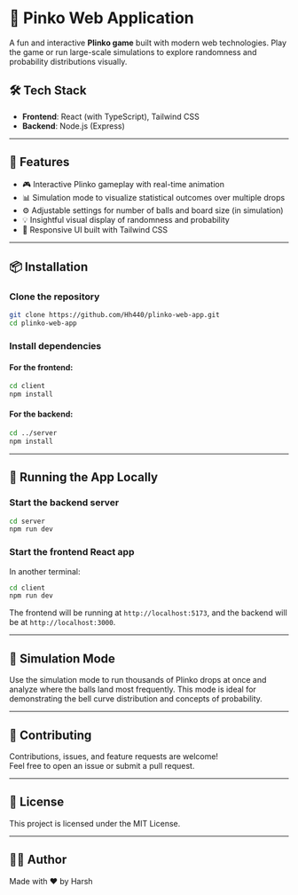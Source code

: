 # 🎯 Pinko Web Application

A fun and interactive **Plinko game** built with modern web technologies. Play the game or run large-scale simulations to explore randomness and probability distributions visually.

## 🛠 Tech Stack

- **Frontend**: React (with TypeScript), Tailwind CSS
- **Backend**: Node.js (Express)

---

## 🚀 Features

- 🎮 Interactive Plinko gameplay with real-time animation  
- 📊 Simulation mode to visualize statistical outcomes over multiple drops  
- ⚙️ Adjustable settings for number of balls and board size (in simulation)  
- 💡 Insightful visual display of randomness and probability  
- 📱 Responsive UI built with Tailwind CSS

---

## 📦 Installation

### Clone the repository

```bash
git clone https://github.com/Hh440/plinko-web-app.git
cd plinko-web-app
```

### Install dependencies

#### For the frontend:

```bash
cd client
npm install
```

#### For the backend:

```bash
cd ../server
npm install
```

---

## 🧪 Running the App Locally

### Start the backend server

```bash
cd server
npm run dev
```

### Start the frontend React app

In another terminal:

```bash
cd client
npm run dev
```

The frontend will be running at `http://localhost:5173`, and the backend will be at `http://localhost:3000`.



---

## 🧠 Simulation Mode

Use the simulation mode to run thousands of Plinko drops at once and analyze where the balls land most frequently. This mode is ideal for demonstrating the bell curve distribution and concepts of probability.

---

## 🤝 Contributing

Contributions, issues, and feature requests are welcome!  
Feel free to open an issue or submit a pull request.

---

## 📄 License

This project is licensed under the MIT License.

---

## 👨‍💻 Author

Made with ❤️ by Harsh
